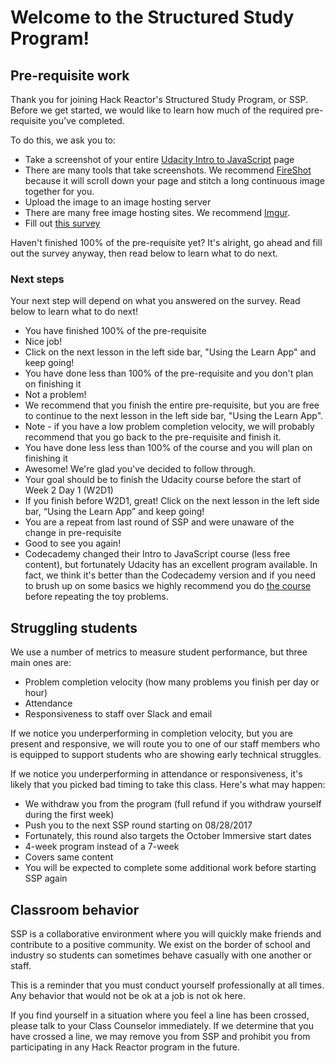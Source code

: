 # Welcome to the Structured Study Program!

## Pre-requisite work

Thank you for joining Hack Reactor's Structured Study Program, or SSP. Before we get started, we would like to learn how much of the required pre-requisite you've completed.

To do this, we ask you to:

 * Take a screenshot of your entire <a href="https://classroom.udacity.com/courses/ud803" target="_blank">Udacity Intro to JavaScript</a> page
  * There are many tools that take screenshots. We recommend <a href="https://www.google.com/url?sa=t&rct=j&q=&esrc=s&source=web&cd=3&cad=rja&uact=8&ved=0ahUKEwii0redzsTVAhUoqlQKHTa9BgEQFggzMAI&url=https://chrome.google.com/webstore/detail/take-webpage-screenshots/mcbpblocgmgfnpjjppndjkmgjaogfceg?hl=en&usg=AFQjCNH3LJ6SzRuM9QYL2J7JP9Iqev3NRg" target="_blank">FireShot</a> because it will scroll down your page and stitch a long continuous image together for you.
 * Upload the image to an image hosting server
  * There are many free image hosting sites. We recommend <a href="http://imgur.com/upload" target="_blank">Imgur</a>.
 * Fill out <a href="https://goo.gl/forms/m8jg6poVJhMv9DPg2" target="_blank">this survey</a>

Haven't finished 100% of the pre-requisite yet? It's alright, go ahead and fill out the survey anyway, then read below to learn what to do next.

### Next steps
Your next step will depend on what you answered on the survey. Read below to learn what to do next!

* You have finished 100% of the pre-requisite
 * Nice job!
 * Click on the next lesson in the left side bar, "Using the Learn App" and keep going!
* You have done less than 100% of the pre-requisite and you don't plan on finishing it
 * Not a problem!
 * We recommend that you finish the entire pre-requisite, but you are free to continue to the next lesson in the left side bar, "Using the Learn App".
 * Note - if you have a low problem completion velocity, we will probably recommend that you go back to the pre-requisite and finish it.
* You have done less less than 100% of the course and you will plan on finishing it
 * Awesome! We're glad you've decided to follow through.
 * Your goal should be to finish the Udacity course before the start of Week 2 Day 1 (W2D1)
 * If you finish before W2D1, great! Click on the next lesson in the left side bar, “Using the Learn App” and keep going!
* You are a repeat from last round of SSP and were unaware of the change in pre-requisite
 * Good to see you again! 
 * Codecademy changed their Intro to JavaScript course (less free content), but fortunately Udacity has an excellent program available. In fact, we think it's better than the Codecademy version and if you need to brush up on some basics we highly recommend you do <a href="https://classroom.udacity.com/courses/ud803" target="_blank">the course</a> before repeating the toy problems.

## Struggling students
We use a number of metrics to measure student performance, but three main ones are:

 * Problem completion velocity (how many problems you finish per day or hour)
 * Attendance
 * Responsiveness to staff over Slack and email

If we notice you underperforming in completion velocity, but you are present and responsive, we will route you to one of our staff members who is equipped to support students who are showing early technical struggles.

If we notice you underperforming in attendance or responsiveness, it's likely that you picked bad timing to take this class. Here's what may happen:

 * We withdraw you from the program (full refund if you withdraw yourself during the first week)
 * Push you to the next SSP round starting on 08/28/2017
  * Fortunately, this round also targets the October Immersive start dates
  * 4-week program instead of a 7-week
  * Covers same content
  * You will be expected to complete some additional work before starting SSP again

## Classroom behavior

SSP is a collaborative environment where you will quickly make friends and contribute to a positive community. We exist on the border of school and industry so students can sometimes behave casually with one another or staff. 

This is a reminder that you must conduct yourself professionally at all times. Any behavior that would not be ok at a job is not ok here. 

If you find yourself in a situation where you feel a line has been crossed, please talk to your Class Counselor immediately. If we determine that you have crossed a line, we may remove you from SSP and prohibit you from participating in any Hack Reactor program in the future.

 